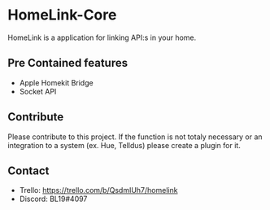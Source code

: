 # HomeLink-Core
HomeLink is a application for linking API:s in your home.

## Pre Contained features
 - Apple Homekit Bridge
 - Socket API

## Contribute
Please contribute to this project. If the function is not totaly necessary or an integration to a system (ex. Hue, Telldus) please create a plugin for it.

## Contact
 - Trello: https://trello.com/b/QsdmIUh7/homelink
 - Discord: BL19#4097
